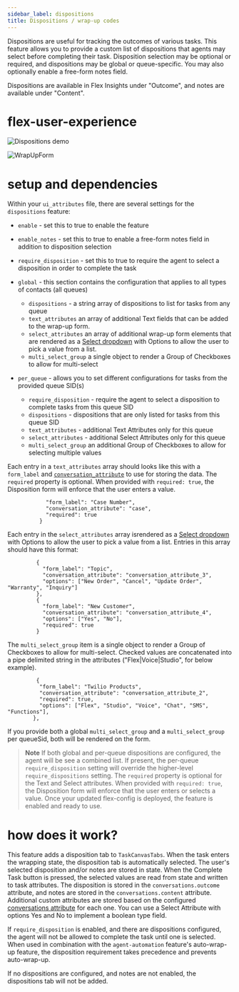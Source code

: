 ```yaml
---
sidebar_label: dispositions
title: Dispositions / wrap-up codes
---
```


Dispositions are useful for tracking the outcomes of various tasks. This feature allows you to provide a custom list of dispositions that agents may select before completing their task. Disposition selection may be optional or required, and dispositions may be global or queue-specific. You may also optionally enable a free-form notes field.

Dispositions are available in Flex Insights under "Outcome", and notes are available under "Content".

# flex-user-experience

![Dispositions demo](/img/features/dispositions/dispositions.gif)

![WrapUpForm](/img/features/dispositions/WrapUpForm.gif)

# setup and dependencies

Within your `ui_attributes` file, there are several settings for the `dispositions` feature:

- `enable` - set this to true to enable the feature
- `enable_notes` - set this to true to enable a free-form notes field in addition to disposition selection
- `require_disposition` - set this to true to require the agent to select a disposition in order to complete the task

- `global` - this section contains the configuration that applies to all types of contacts (all queues)
  - `dispositions` - a string array of dispositions to list for tasks from any queue
  - `text_attributes` an array of additional Text fields that can be added to the wrap-up form.
  - `select_attributes` an array of additional wrap-up form elements that are rendered as a [Select dropdown](https://paste.twilio.design/components/select) with Options to allow the user to pick a value from a list.
  - `multi_select_group` a single object to render a Group of Checkboxes to allow for multi-select

- `per_queue` - allows you to set different configurations for tasks from the provided queue SID(s)
  - `require_disposition` - require the agent to select a disposition to complete tasks from this queue SID
  - `dispositions` - dispositions that are only listed for tasks from this queue SID
  - `text_attributes` - additional Text Attributes only for this queue
  - `select_attributes` - additional Select Attributes only for this queue
  - `multi_select_group` an additional Group of Checkboxes to allow for selecting multiple values

Each entry in a `text_attributes` array should looks like this with a `form_label` and [`conversation_attribute`](https://www.twilio.com/docs/flex/developer/insights/enhance-integration) to use for storing the data. The `required` property is optional. When provided with `required: true`, the Disposition form will enforce that the user enters a value.

```       {
            "form_label": "Case Number",
            "conversation_attribute": "case",
            "required": true
          }
```

 Each entry in the `select_attributes` array isrendered as a [Select dropdown](https://paste.twilio.design/components/select) with Options to allow the user to pick a value from a list. Entries in this array should have this format:
 ```
          {
            "form_label": "Topic",
            "conversation_attribute": "conversation_attribute_3",
            "options": ["New Order", "Cancel", "Update Order", "Warranty", "Inquiry"]
          },
          {
            "form_label": "New Customer",
            "conversation_attribute": "conversation_attribute_4",
            "options": ["Yes", "No"],
            "required": true
          }
```
The `multi_select_group` item is a single object to render a Group of Checkboxes to allow for multi-select. Checked values are concatenated into a pipe delimited string in the attributes ("Flex|Voice|Studio", for below example).
```
         {
          "form_label": "Twilio Products",
          "conversation_attribute": "conversation_attribute_2",
          "required": true,
          "options": ["Flex", "Studio", "Voice", "Chat", "SMS", "Functions"],
        },
```

If you provide both a global `multi_select_group` and a `multi_select_group` per queueSid, both will be rendered on the form.

> **Note**
> If both global and per-queue dispositions are configured, the agent will be see a combined list.
> If present, the per-queue `require_disposition` setting will override the higher-level `require_dispositions` setting.
> The `required` property is optional for the Text and Select attributes. When provided with `required: true`, the Disposition form will enforce that the user enters or selects a value.
Once your updated flex-config is deployed, the feature is enabled and ready to use.

# how does it work?

This feature adds a disposition tab to `TaskCanvasTabs`. When the task enters the wrapping state, the disposition tab is automatically selected. The user's selected disposition and/or notes are stored in state. When the Complete Task button is pressed, the selected values are read from state and written to task attributes. The disposition is stored in the `conversations.outcome` attribute, and notes are stored in the `conversations.content` attribute.  Additional custom attributes are stored based on the configured [conversations attribute](https://www.twilio.com/docs/flex/developer/insights/enhance-integration) for each one.  You can use a Select Attribute with options Yes and No to implement a boolean type field.

If `require_disposition` is enabled, and there are dispositions configured, the agent will not be allowed to complete the task until one is selected. When used in combination with the `agent-automation` feature's auto-wrap-up feature, the disposition requirement takes precedence and prevents auto-wrap-up.

If no dispositions are configured, and notes are not enabled, the dispositions tab will not be added.
